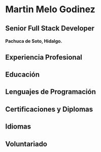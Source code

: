 # Martin Melo Godinez
## Senior Full Stack Developer
#### Pachuca de Soto, Hidalgo.

## Experiencia Profesional

## Educación

## Lenguajes de Programación

## Certificaciones y Diplomas

## Idiomas

## Voluntariado